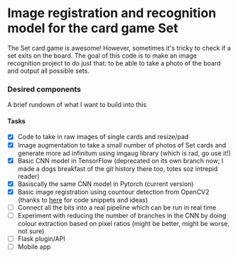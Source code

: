 # Image registration and recognition model for the card game Set
	
The Set card game is awesome! However, sometimes it's tricky to check if a set exits on the board. The goal of this code is to make an image recognition project to do just that: to be able to take a photo of the board and output all possible sets. 

### Desired components
A brief rundown of what I want to build into this

#### Tasks
- [x] Code to take in raw images of single cards and resize/pad
- [x] Image augmentation to take a small number of photos of Set cards and generate more ad infinitum using imgaug library (which is rad, go use it!)
- [x] Basic CNN model in TensorFlow (deprecated on its own branch now; I made a dogs breakfast of the git history there too, totes soz intrepid reader)
- [x] Basiscally the same CNN model in Pytorch (current version)
- [x] Basic image registration using countour detection from OpenCV2 (thanks to [here](https://arnab.org/blog/so-i-suck-24-automating-card-games-using-opencv-and-python) for code snippets and ideas)
- [ ] Connect all the bits into a real pipeline which can be run in real time
- [ ] Experiment with reducing the number of branches in the CNN by doing colour extraction based on pixel ratios (might be better, might be worse, not sure)
- [ ] Flask plugin/API
- [ ] Mobile app